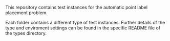 This repository contains test instances for the automatic point label placement problem.

Each folder contains a different type of test instances. Further details of the type and
enviroment settings can be found in the specific README file of the types directory.

